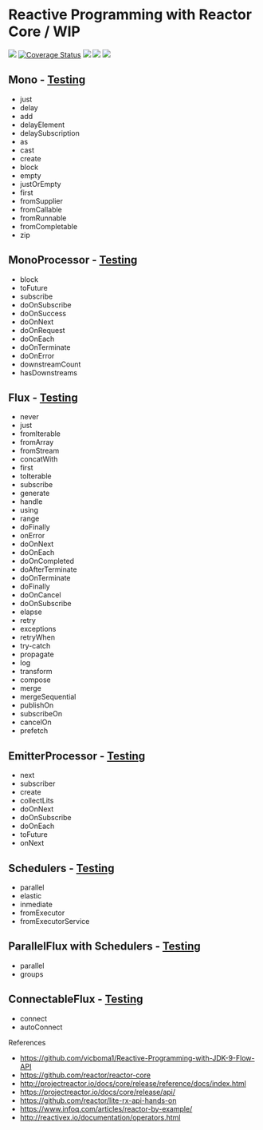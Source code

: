 # Reactive Programming with Reactor Core / WIP

[![](https://travis-ci.org/vicboma1/Reactive-Programming-with-Reactor-Core.svg?branch=master)](https://travis-ci.org/vicboma1/Reactive-Programming-with-Reactor-Core)
[![Coverage Status](https://coveralls.io/repos/github/vicboma1/Reactive-Programming-with-Reactor-Core/badge.svg?branch=master)](https://coveralls.io/github/vicboma1/Reactive-Programming-with-Reactor-Core?branch=master) ![](https://img.shields.io/badge/Maven-4.0.0-green.svg)  ![](https://img.shields.io/badge/Java-1.9-blue.svg)  ![](https://img.shields.io/badge/JUnit-4.11-orange.svg)

## Mono - [Testing](https://github.com/vicboma1/Reactive-Programming-with-Reactor-Core/blob/master/src/test/java/core/MonoTest.java)

* just
* delay
* add
* delayElement
* delaySubscription
* as
* cast
* create
* block
* empty
* justOrEmpty
* first
* fromSupplier
* fromCallable
* fromRunnable
* fromCompletable 
* zip

## MonoProcessor - [Testing](https://github.com/vicboma1/Reactive-Programming-with-Reactor-Core/blob/master/src/test/java/core/MonoProcessorTest.java)

* block
* toFuture
* subscribe
* doOnSubscribe
* doOnSuccess
* doOnNext
* doOnRequest
* doOnEach
* doOnTerminate
* doOnError
* downstreamCount
* hasDownstreams

## Flux - [Testing](https://github.com/vicboma1/Reactive-Programming-with-Reactor-Core/blob/master/src/test/java/core/FluxTest.java)

* never
* just
* fromIterable
* fromArray
* fromStream
* concatWith
* first
* toIterable
* subscribe
* generate
* handle
* using
* range
* doFinally
* onError
* doOnNext
* doOnEach
* doOnCompleted
* doAfterTerminate
* doOnTerminate
* doFinally
* doOnCancel
* doOnSubscribe
* elapse
* retry
* exceptions
* retryWhen
* try-catch
* propagate
* log
* transform
* compose
* merge
* mergeSequential
* publishOn
* subscribeOn
* cancelOn
* prefetch

## EmitterProcessor - [Testing](https://github.com/vicboma1/Reactive-Programming-with-Reactor-Core/blob/master/src/test/java/core/EmitterProcessorTest.java)

* next
* subscriber
* create
* collectLits
* doOnNext
* doOnSubscribe
* doOnEach
* toFuture
* onNext


## Schedulers - [Testing](https://github.com/vicboma1/Reactive-Programming-with-Reactor-Core/blob/master/src/test/java/core/ParallelFluxTest.java)

* parallel
* elastic
* inmediate
* fromExecutor
* fromExecutorService

## ParallelFlux with Schedulers - [Testing](https://github.com/vicboma1/Reactive-Programming-with-Reactor-Core/blob/master/src/test/java/core/ParallelFluxTest.java)

* parallel
* groups

## ConnectableFlux - [Testing](https://github.com/vicboma1/Reactive-Programming-with-Reactor-Core/blob/master/src/test/java/core/ConnectableFluxTest.java)

* connect 
* autoConnect

References
  * https://github.com/vicboma1/Reactive-Programming-with-JDK-9-Flow-API 
  * https://github.com/reactor/reactor-core
  * http://projectreactor.io/docs/core/release/reference/docs/index.html
  * https://projectreactor.io/docs/core/release/api/
  * https://github.com/reactor/lite-rx-api-hands-on
  * https://www.infoq.com/articles/reactor-by-example/
  * http://reactivex.io/documentation/operators.html
  
